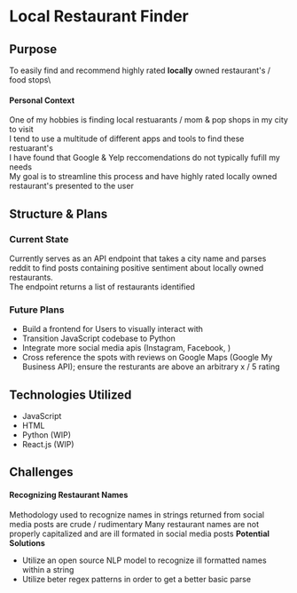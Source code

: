 # Local Restaurant Finder

## Purpose
To easily find and recommend highly rated **locally** owned restaurant's / food stops\

#### Personal Context
One of my hobbies is finding local restuarants / mom & pop shops in my city to visit\
I tend to use a multitude of different apps and tools to find these restuarant's\
I have found that Google & Yelp reccomendations do not typically fufill my needs\
My goal is to streamline this process and have highly rated locally owned restaurant's presented to the user

## Structure & Plans

### Current State
Currently serves as an API endpoint that takes a city name and parses reddit to find posts containing positive sentiment about locally owned restaurants.\
The endpoint returns a list of restaurants identified

### Future Plans
- Build a frontend for Users to visually interact with
- Transition JavaScript codebase to Python
- Integrate more social media apis (Instagram, Facebook,  )
- Cross reference the spots with reviews on Google Maps (Google My Business API); ensure the resturants are above an arbitrary x / 5 rating

## Technologies Utilized
- JavaScript
- HTML
- Python (WIP)
- React.js (WIP)

## Challenges 

#### Recognizing Restaurant Names
Methodology used to recognize names in strings returned from social media posts are crude / rudimentary
Many restaurant names are not properly capitalized and are ill formated in social media posts
**Potential Solutions**
- Utilize an open source NLP model to recognize ill formatted names within a string
- Utilize beter regex patterns in order to get a better basic parse

